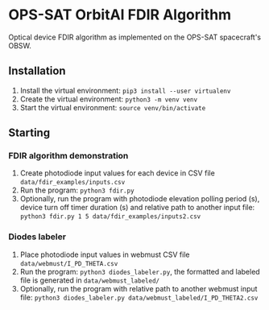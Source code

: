 # OPS-SAT OrbitAI FDIR Algorithm
Optical device FDIR algorithm as implemented on the OPS-SAT spacecraft's OBSW.

## Installation

1. Install the virtual environment: `pip3 install --user virtualenv`
2. Create the virtual environment: `python3 -m venv venv`
3. Start the virtual environment: `source venv/bin/activate`

## Starting

### FDIR algorithm demonstration
1. Create photodiode input values for each device in CSV file `data/fdir_examples/inputs.csv`
2. Run the program: `python3 fdir.py`
3. Optionally, run the program with photodiode elevation polling period (s), device turn off timer duration (s) and relative path to another input file: `python3 fdir.py 1 5 data/fdir_examples/inputs2.csv`

### Diodes labeler
1. Place photodiode input values in webmust CSV file `data/webmust/I_PD_THETA.csv`
2. Run the program: `python3 diodes_labeler.py`, the formatted and labeled file is generated in `data/webmust_labeled/`
3. Optionally, run the program with relative path to another webmust input file: `python3 diodes_labeler.py data/webmust_labeled/I_PD_THETA2.csv`
